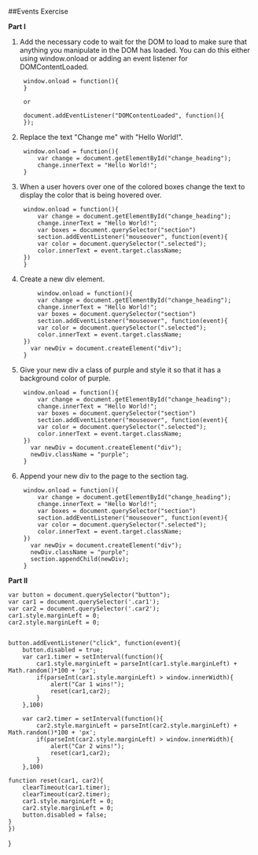 ##Events Exercise

**Part I**

1. Add the necessary code to wait for the DOM to load to make sure that anything you manipulate in the DOM has loaded. You can do this either using window.onload or adding an event listener for DOMContentLoaded.


		window.onload = function(){
		}
		
		or
		
		document.addEventListener("DOMContentLoaded", function(){
		}); 

2. Replace the text "Change me" with "Hello World!".

		window.onload = function(){
			var change = document.getElementById("change_heading");
			change.innerText = "Hello World!";
		}	

3. When a user hovers over one of the colored boxes change the text to display the color that is being hovered over.

		window.onload = function(){
			var change = document.getElementById("change_heading");
			change.innerText = "Hello World!";
			var boxes = document.querySelector("section")
			section.addEventListener("mouseover", function(event){
			var color = document.querySelector(".selected");
			color.innerText = event.target.className;
		})
		}		
	
4. Create a new div element.
	
			window.onload = function(){
			var change = document.getElementById("change_heading");
			change.innerText = "Hello World!";
			var boxes = document.querySelector("section")
			section.addEventListener("mouseover", function(event){
			var color = document.querySelector(".selected");
			color.innerText = event.target.className;
		})
		  var newDiv = document.createElement("div");
		}	

5. Give your new div a class of purple and style it so that it has a background color of purple.

		window.onload = function(){
			var change = document.getElementById("change_heading");
			change.innerText = "Hello World!";
			var boxes = document.querySelector("section")
			section.addEventListener("mouseover", function(event){
			var color = document.querySelector(".selected");
			color.innerText = event.target.className;
		})
		  var newDiv = document.createElement("div");
		  newDiv.className = "purple";
		}

6. Append your new div to the page to the section tag.		

		window.onload = function(){
			var change = document.getElementById("change_heading");
			change.innerText = "Hello World!";
			var boxes = document.querySelector("section")
			section.addEventListener("mouseover", function(event){
			var color = document.querySelector(".selected");
			color.innerText = event.target.className;
		})
		  var newDiv = document.createElement("div");
		  newDiv.className = "purple";
		  section.appendChild(newDiv);
		}
		
**Part II**

    var button = document.querySelector("button");
    var car1 = document.querySelector('.car1');
    var car2 = document.querySelector('.car2');
    car1.style.marginLeft = 0;
    car2.style.marginLeft = 0;


    button.addEventListener("click", function(event){
        button.disabled = true;
        var car1.timer = setInterval(function(){
            car1.style.marginLeft = parseInt(car1.style.marginLeft) + Math.random()*100 + 'px';
            if(parseInt(car1.style.marginLeft) > window.innerWidth){
                alert("Car 1 wins!");
                reset(car1,car2);
            }
        },100)

        var car2.timer = setInterval(function(){
            car2.style.marginLeft = parseInt(car2.style.marginLeft) + Math.random()*100 + 'px';
            if(parseInt(car2.style.marginLeft) > window.innerWidth){
                alert("Car 2 wins!");
                reset(car1,car2);
            }
        },100)

	function reset(car1, car2){
        clearTimeout(car1.timer);
        clearTimeout(car2.timer);
        car1.style.marginLeft = 0;
        car2.style.marginLeft = 0;
        button.disabled = false;
    }
    })
}
		
				